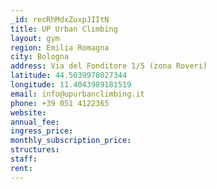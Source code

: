 ```yaml
---
_id: recRhMdxZuxpJIItN
title: UP Urban Climbing
layout: gym
region: Emilia Romagna
city: Bologna
address: Via del Fonditore 1/5 (zona Roveri)
latitude: 44.5039978027344
longitude: 11.4043989181519
email: info@upurbanclimbing.it
phone: +39 051 4122365
website: 
annual_fee: 
ingress_price: 
monthly_subscription_price: 
structures: 
staff: 
rent: 
---
```


